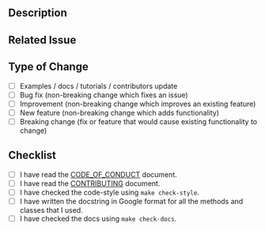 ## Description

<!-- Add a more detailed description of the changes if needed. -->

## Related Issue

<!-- If your PR refers to a related issue, link it here. -->

## Type of Change

<!-- Mark with an `x` all the checkboxes that apply (like `[x]`) -->

- [ ] Examples / docs / tutorials / contributors update
- [ ] Bug fix (non-breaking change which fixes an issue)
- [ ] Improvement (non-breaking change which improves an existing feature)
- [ ] New feature (non-breaking change which adds functionality)
- [ ] Breaking change (fix or feature that would cause existing functionality to change)

## Checklist

<!-- Mark with an `x` all the checkboxes that apply (like `[x]`) -->

- [ ] I have read the [CODE_OF_CONDUCT](../CODE_OF_CONDUCT.md) document.
- [ ] I have read the [CONTRIBUTING](../CONTRIBUTING.md) document.
- [ ] I have checked the code-style using `make check-style`.
- [ ] I have written the docstring in Google format for all the methods and classes that I used.
- [ ] I have checked the docs using `make check-docs`.